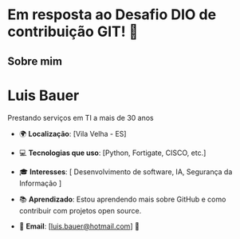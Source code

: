 
# Em resposta ao Desafio DIO de contribuição GIT! 👋

## Sobre mim
# Luis Bauer
Prestando serviços em TI a mais de 30 anos

- 🌍 **Localização**: [Vila Velha - ES]
- 💻 **Tecnologias que uso**: [Python, Fortigate, CISCO, etc.]
- 🎓 **Interesses**: [ Desenvolvimento de software, IA, Segurança da Informação ]
- 📚 **Aprendizado**: Estou aprendendo mais sobre GitHub e como contribuir com projetos open source.


- 📧 **Email**: [luis.bauer@hotmail.com] 🚀
